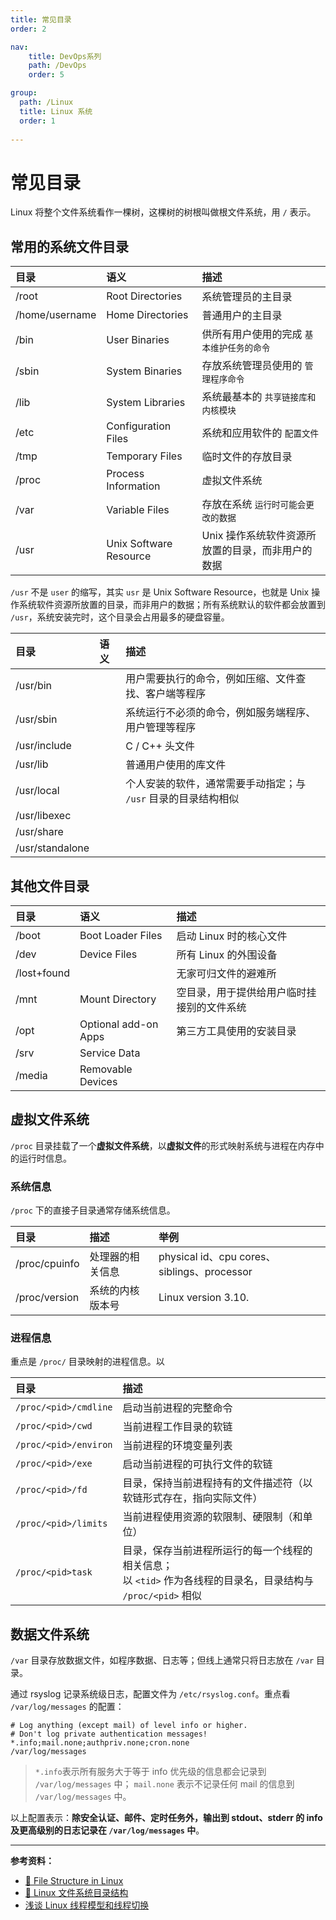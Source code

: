 ```yaml
---
title: 常见目录
order: 2

nav:
    title: DevOps系列
    path: /DevOps
    order: 5

group:
  path: /Linux
  title: Linux 系统
  order: 1
    
---
```


# 常见目录

Linux 将整个文件系统看作一棵树，这棵树的树根叫做根文件系统，用 `/` 表示。

## 常用的系统文件目录

| 目录           | 语义                   | 描述                                              |
| :------------- | :--------------------- | :------------------------------------------------ |
| /root          | Root Directories       | 系统管理员的主目录                                |
| /home/username | Home Directories       | 普通用户的主目录                                  |
| /bin           | User Binaries          | 供所有用户使用的完成 `基本维护任务的命令`         |
| /sbin          | System Binaries        | 存放系统管理员使用的 `管理程序命令`               |
| /lib           | System Libraries       | 系统最基本的 `共享链接库和内核模块`               |
| /etc           | Configuration Files    | 系统和应用软件的 `配置文件`                       |
| /tmp           | Temporary Files        | 临时文件的存放目录                                |
| /proc          | Process Information    | 虚拟文件系统                                      |
| /var           | Variable Files         | 存放在系统 `运行时可能会更改的数据`               |
| /usr           | Unix Software Resource | Unix 操作系统软件资源所放置的目录，而非用户的数据 |

`/usr` 不是 `user` 的缩写，其实 `usr` 是 Unix Software Resource，也就是 Unix 操作系统软件资源所放置的目录，而非用户的数据；所有系统默认的软件都会放置到 `/usr`，系统安装完时，这个目录会占用最多的硬盘容量。

| 目录            | 语义 | 描述                                                           |
| :-------------- | :--- | :------------------------------------------------------------- |
| /usr/bin        |      | 用户需要执行的命令，例如压缩、文件查找、客户端等程序           |
| /usr/sbin       |      | 系统运行不必须的命令，例如服务端程序、用户管理等程序           |
| /usr/include    |      | C / C++ 头文件                                                 |
| /usr/lib        |      | 普通用户使用的库文件                                           |
| /usr/local      |      | 个人安装的软件，通常需要手动指定；与 `/usr` 目录的目录结构相似 |
| /usr/libexec    |      |                                                                |
| /usr/share      |      |                                                                |
| /usr/standalone |      |                                                                |

## 其他文件目录

| 目录        | 语义                 | 描述                                       |
| :---------- | :------------------- | :----------------------------------------- |
| /boot       | Boot Loader Files    | 启动 Linux 时的核心文件                    |
| /dev        | Device Files         | 所有 Linux 的外围设备                      |
| /lost+found |                      | 无家可归文件的避难所                       |
| /mnt        | Mount Directory      | 空目录，用于提供给用户临时挂接别的文件系统 |
| /opt        | Optional add-on Apps | 第三方工具使用的安装目录                   |
| /srv        | Service Data         |                                            |
| /media      | Removable Devices    |                                            |

## 虚拟文件系统

`/proc` 目录挂载了一个**虚拟文件系统**，以**虚拟文件**的形式映射系统与进程在内存中的运行时信息。

### 系统信息

`/proc` 下的直接子目录通常存储系统信息。

| 目录          | 描述             | 举例                                        |
| :------------ | :--------------- | :------------------------------------------ |
| /proc/cpuinfo | 处理器的相关信息 | physical id、cpu cores、siblings、processor |
| /proc/version | 系统的内核版本号 | Linux version 3.10.                         |

### 进程信息

重点是 `/proc/` 目录映射的进程信息。以

| 目录                  | 描述                                                                                                              |
| :-------------------- | :---------------------------------------------------------------------------------------------------------------- |
| `/proc/<pid>/cmdline` | 启动当前进程的完整命令                                                                                            |
| `/proc/<pid>/cwd`     | 当前进程工作目录的软链                                                                                            |
| `/proc/<pid>/environ` | 当前进程的环境变量列表                                                                                            |
| `/proc/<pid>/exe`     | 启动当前进程的可执行文件的软链                                                                                    |
| `/proc/<pid>/fd`      | 目录，保持当前进程持有的文件描述符（以软链形式存在，指向实际文件）                                                |
| `/proc/<pid>/limits`  | 当前进程使用资源的软限制、硬限制（和单位）                                                                        |
| `/proc/<pid>task`     | 目录，保存当前进程所运行的每一个线程的相关信息；<br/>以 `<tid>` 作为各线程的目录名，目录结构与 `/proc/<pid>` 相似 |

## 数据文件系统

`/var` 目录存放数据文件，如程序数据、日志等；但线上通常只将日志放在 `/var` 目录。

通过 rsyslog 记录系统级日志，配置文件为 `/etc/rsyslog.conf`。重点看 `/var/log/messages` 的配置：

```
# Log anything (except mail) of level info or higher.
# Don't log private authentication messages!
*.info;mail.none;authpriv.none;cron.none                /var/log/messages
```

> `*.info`表示所有服务大于等于 info 优先级的信息都会记录到 `/var/log/messages` 中； `mail.none` 表示不记录任何 mail 的信息到 `/var/log/messages` 中。

以上配置表示：**除安全认证、邮件、定时任务外，输出到 stdout、stderr 的 info 及更高级别的日志记录在 `/var/log/messages` 中**。

---

**参考资料：**

- [📝 File Structure in Linux](https://ossbymanu.blogspot.com/2012/02/file-structure-in-linux.html)
- [📝 Linux 文件系统目录结构](https://juejin.im/post/5aaf1975f265da239d4918b9)
- [浅谈 Linux 线程模型和线程切换](<[https://monkeysayhi.github.io/2017/11/29/%E6%B5%85%E8%B0%88linux%E7%BA%BF%E7%A8%8B%E6%A8%A1%E5%9E%8B%E5%92%8C%E7%BA%BF%E7%A8%8B%E5%88%87%E6%8D%A2/](https://monkeysayhi.github.io/2017/11/29/浅谈linux线程模型和线程切换/)>)
